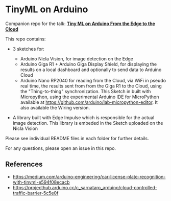 # TinyML on Arduino

Companion repo for the talk: **[Tiny ML on Arduino From the Edge to the Cloud](https://www.linkedin.com/posts/italian-embedded_embeddedsystems-machinelearning-software-activity-7181276255814651905-kb8p?utm_source=share&utm_medium=member_desktop)**

This repo contains:
- 3 sketches for:
  - Arduino Nicla Vision, for image detection on the Edge
  - Arduino Giga R1 + Arduino Giga Display Shield, for displaying the results on a local dashboard and optionally to send data to Arduino Cloud
  - Arduino Nano RP2040 for reading from the Cloud, via WiFi in pseudo real time, the results sent from from the Giga R1 to the Cloud, using the "Thing-to-thing" synchronization.
    This Sketch in built with Micropython, using the experimental Arduino IDE for MicroPython available at https://github.com/arduino/lab-micropython-editor. It also available the Wiring version.
 
- A library built with Edge Impulse which is responsible for the actual image detection. This library is embeded in the Sketch uploaded on the Nicla Vision

Please see individual README files in each folder for further details.

For any questions, please open an issue in this repo.

## References
- https://medium.com/arduino-engineering/car-license-plate-recognition-with-tinyml-e594f08ecacb
- https://projecthub.arduino.cc/c_sarnataro_arduino/cloud-controlled-traffic-barrier-5c5e0f
